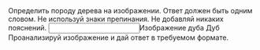 <instruction>
  <task>Определить породу дерева на изображении.</task>
  <output_format>
    <rule>Ответ должен быть одним словом.</rule>
    <rule>Не используй знаки препинания.</rule>
    <rule>Не добавляй никаких пояснений.</rule>
    <example>
        <input>Изображение дуба</input>
        <output>Дуб</output>
    </example>
  </output_format>
  <command>Проанализируй изображение и дай ответ в требуемом формате.</command>
</instruction>
